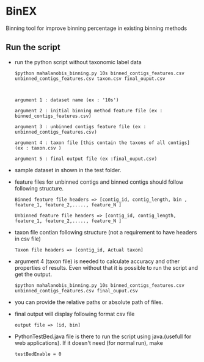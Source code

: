 # BinEX
Binning tool for improve binning percentage in existing binning methods

Run the script
------------

* run the python script without taxonomic label data

      $python mahalanobis_binning.py 10s binned_contigs_features.csv unbinned_contigs_features.csv taxon.csv final_ouput.csv



      argument 1 : dataset name (ex : '10s')

      argument 2 : initial binning method feature file (ex : binned_contigs_features.csv)

      argument 3 : unbinned contigs feature file (ex : unbinned_contigs_features.csv)

      argument 4 : taxon file [this contain the taxons of all contigs] (ex : taxon.csv )

      argument 5 : final output file (ex :final_ouput.csv)


* sample dataset in shown in the test folder.

* feature files for unbinned contigs and binned contigs should follow following structure.
      
      Binned feature file headers => [contig_id, contig_length, bin , feature_1, feature_2,....., feature_N ]
      
      Unbinned feature file headers => [contig_id, contig_length, feature_1, feature_2,....., feature_N ]
      
 * taxon file contian following structure (not a requirement to have headers in csv file)
      
       Taxon file headers => [contig_id, Actual taxon]

* argument 4 (taxon file) is needed to calculate accuracy and other properties of results. Even without that it is possible to run the script and get the output.

      $python mahalanobis_binning.py 10s binned_contigs_features.csv unbinned_contigs_features.csv final_ouput.csv

* you can provide the relative paths or absolute path of files.

* final output will display following format csv file
             
      output file => [id, bin]


* PythonTestBed.java file is there to run the script using java.(usefull for web applications). If it doesn't need (for normal run), make
            
      testBedEnable = 0
